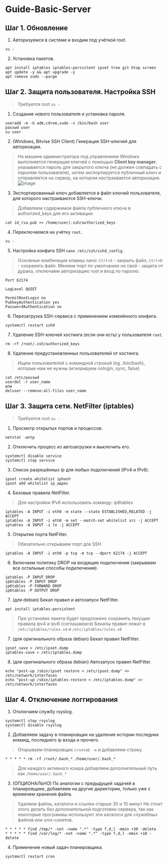 # Guide-Basic-Server

## Шаг 1. Обновление
1. Авторизуемся в системе и входим под учёткой root.
```
su -
```

2. Установка пакетов.
```
apt install iptables iptables-persistent ipset tree git htop screen
apt update -y && apt upgrade -y
apt remove sudo --purge
```

## Шаг 2. Защита пользователя. Настройка SSH
> Требуется root `su -`

1. Создание нового пользователя и установка пароля.
```
useradd -m -G adm,cdrom,sudo -s /bin/bash user
passwd user
su user
```

2. (Windows, Bitvise SSH Client) Генерация SSH-ключей для авторизации.
> На машине администратора под управлением Windows выполняется генерация ключей с помощью **Client key manager**,
> указывается пароль для закрытого ключа (не должен совпадать с паролем пользователя), затем экспортируется
> публичный ключ и отправляется на сервер, на котором настраивается авторизация.
![image](https://user-images.githubusercontent.com/21179689/218112972-739cb013-9f1e-4bba-a6d6-281b4e574568.png)

3. Экспортированный ключ добавляется в файл ключей пользователя, для которого настраиваются SSH-ключи.
> Добавляем содержимое файла публичного ключа в authorized_keys для его активации.
```
cat id_rsa.pub >> /home/user/.ssh/authorized_keys
```

4. Переключаемся на учётку `root`.
```
su -
```

5. Настройка конфига SSH `nano /etc/ssh/sshd_config`.
> Основные комбинации клавиш nano: `Ctrl+X` - закрыть файл, `Ctrl+O` - сохранить файл.
> Меняем порт по умолчанию на свой - защита от дурака, отключаем авторизацию root и вход по паролю.
```
Port 62174

LogLevel QUIET

PermitRootLogin no
PubkeyAuthentication yes
PasswordAuthentication no
```

6. Перезагрузка SSH-сервиса с применением изменённого конфига.
```
systemctl restart sshd
```

7. Удаление SSH-ключей хостинга (если они есть) у пользователя `root`.
```
rm -rf /root/.ssh/authorized_keys
```

8. Удаление предустановленных пользователей от хостинга.
> Ищем пользователей с командной строкой (eg. /bin/bash), которые нам не нужны (игнорируем nologin, sync, false)
```
cat /etc/passwd
userdel -r user_name
или
deluser --remove-all-files user_name
```

## Шаг 3. Защита сети. NetFilter (iptables)
> Требуется root `su -`

1. Просмотр открытых портов и процессов.
```
netstat -antp
```

2. Отключить процесс из автозагрузки и выключить его.
```
systemctl disable service
systemctl stop service
```

3. Список разрешённых ip для любых подключений (IPv4 и IPv6).
```
ipset create whitelist iphash
ipset add whitelist ip_адрес
```

4. Базовые правила NetFilter.
> Для настройки IPv6 использовать команду: ip6tables
```
iptables -A INPUT -i eth0 -m state --state ESTABLISHED,RELATED -j ACCEPT
iptables -A INPUT -i eth0 -m set --match-set whitelist src -j ACCEPT
iptables -A INPUT -i lo -j ACCEPT
```

5. Открытие порта NetFilter.
> Обязательно открываем порт для SSH
```
iptables -A INPUT -i eth0 -p tcp -m tcp --dport 62174 -j ACCEPT
```

6. Включаем политику DROP на входящие подключения (закрываем все остальные способы подключения).
```
iptables -P INPUT DROP
ip6tables -P INPUT DROP
ip6tables -P FORWARD DROP
ip6tables -P OUTPUT DROP
```

7. (для debian) Бекап правил и автозапуск NetFilter.
```
apt install iptables-persistent
```
> При установке пакета будет предложено сохранить текущие правила ipv4 и ipv6 (соглашаемся)
> Бекапы правил лежат в `/etc/iptables/rules.v4` и `/etc/iptables/rules.v6`

7. (для оригинального образа debian) Бекап правил NetFilter.
```
ipset save > /etc/ipset.dump
iptables-save > /etc/iptables.dump
```

8. (для оригинального образа debian) Автозапуск правил NetFilter.
```
echo "post-up /sbin/ipset restore < /etc/ipset.dump" >> /etc/network/interfaces
echo "post-up /sbin/iptables-restore < /etc/iptables.dump" >> /etc/network/interfaces
```

## Шаг 4. Отключение логгирования
1. Отключаем службу rsyslog.
```
systemctl stop rsyslog
systemctl disable rsyslog
```

2. Добавляем задачу в планировщик на удаление истории последних команд, последнего ip входа и прочего.
> Открываем планировщик `crontab -e` и добавляем строку.
``` 
* * * * * rm -rf /root/.bash_* /home/user/.bash_*
```
> Для каждого активного юзера добавляем дополнительный путь как `/home/user/.bash_*`

3. (ОПЦИОНАЛЬНО) По аналогии с предыдущей задачей в планировщике, добавляем на другие директории, только уже с временем хранения файла.
> Удаляем файлы, каталоги и ссылки старше 30 и 10 минут
> Не стоит этого делать без дополнительной подготовки сервера, так как некоторые программы используют эти каталоги для служебных файлов или unix-сокетов.
```
* * * * * find /tmp/* -not -name ".*" -type f,d,l -mmin +30 -delete
* * * * * find /var/log/* -not -name ".*" -type f,d,l -mmin +10 -delete
```

4. Применение новый задач планировщика.
```
systemctl restart cron
```
